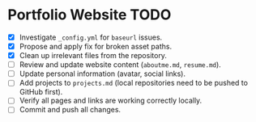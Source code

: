 # Portfolio Website TODO

- [x] Investigate `_config.yml` for `baseurl` issues.
- [x] Propose and apply fix for broken asset paths.
- [x] Clean up irrelevant files from the repository.
- [ ] Review and update website content (`aboutme.md`, `resume.md`).
- [ ] Update personal information (avatar, social links).
- [ ] Add projects to `projects.md` (local repositories need to be pushed to GitHub first).
- [ ] Verify all pages and links are working correctly locally.
- [ ] Commit and push all changes.